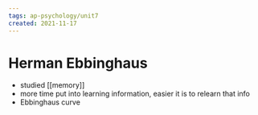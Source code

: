 ```yaml
---
tags: ap-psychology/unit7 
created: 2021-11-17
---
```


# Herman Ebbinghaus

- studied [[memory]]
- more time put into learning information, easier it is to relearn that info
- Ebbinghaus curve 
